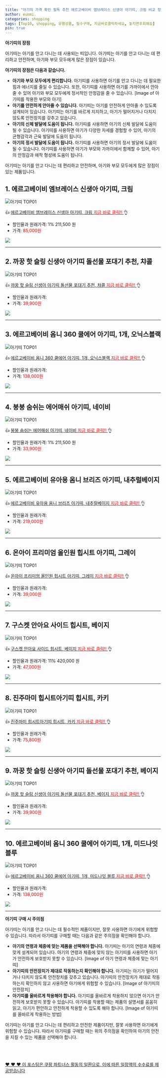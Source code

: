 ```yaml
---
title: "아기띠 가격 확인 필독 추천 에르고베이비 엠브레이스 신생아 아기띠, 크림 비교 장점 구매가이드"
author: eunmi.
categories: shopping
tags: [Top10, shopping, 유행상품, 필수구매, 지금바로클릭하세요, 놓치면후회해요]
pin: true
---
```

**아기띠의 장점**

아기띠는 아기를 안고 다니는 데 사용되는 띠입니다. 아기띠는 아기를 안고 다니는 데 편리하고 안전하며, 아기와 부모 모두에게 많은 장점이 있습니다.

**아기띠의 장점은 다음과 같습니다.**

* **아기와 부모 모두에게 편리합니다.** 아기띠를 사용하면 아기를 안고 다니는 데 필요한 힘과 에너지를 줄일 수 있습니다. 또한, 아기띠를 사용하면 아기를 가까이에서 안아줄 수 있어 아기와 부모 모두에게 정서적인 안정감을 줄 수 있습니다.
[Image of 아기띠를 착용한 부모와 아기]
* **아기를 안전하게 안아줄 수 있습니다.** 아기띠는 아기를 안전하게 안아줄 수 있도록 설계되어 있습니다. 아기띠는 아기를 바르게 지지하고, 아기가 떨어지거나 다치지 않도록 안전장치를 갖추고 있습니다.
* **아기의 신체 발달에 도움이 됩니다.** 아기띠를 사용하면 아기의 신체 발달에 도움이 될 수 있습니다. 아기띠를 사용하면 아기가 다양한 자세를 경험할 수 있어, 아기의 균형감각과 근육 발달에 도움이 됩니다.
* **아기의 정서 발달에 도움이 됩니다.** 아기띠를 사용하면 아기의 정서 발달에 도움이 될 수 있습니다. 아기띠를 사용하면 아기가 부모와 가까이에서 함께할 수 있어, 아기의 안정감과 애착 형성에 도움이 됩니다.

아기띠는 아기를 안고 다니는 데 편리하고 안전하며, 아기와 부모 모두에게 많은 장점이 있는 제품입니다.

   

## 1. 에르고베이비 엠브레이스 신생아 아기띠, 크림

![아기띠 TOP01](https://thumbnail10.coupangcdn.com/thumbnails/remote/230x230ex/image/retail/images/677796511958077-1519c410-ba29-46f9-a013-c4cb598166d6.jpg)


👍 [에르고베이비 엠브레이스 신생아 아기띠, 크림 <font color=red> 지금 바로 클릭!! </font> ](https://link.coupang.com/re/AFFSDP?lptag=AF3617701&subid=GithubCoopas&pageKey=5542791303&traceid=V0-153&itemId=15295057911&vendorItemId=82515458444) 👌 


- 할인율과 원래가격: 1%  211,500   원
- 가격: <span style='color:red'>85,000원</span>

[![](/discount_price.png)](https://link.coupang.com/re/AFFSDP?lptag=AF3617701&subid=GithubCoopas&pageKey=5542791303&traceid=V0-153&itemId=15295057911&vendorItemId=82515458444)

---


   

## 2. 까꿍 핫 슬링 신생아 아기띠 돌선물 포대기 추천, 챠콜

![아기띠 TOP01](https://thumbnail9.coupangcdn.com/thumbnails/remote/230x230ex/image/vendor_inventory/d366/8598187e41207cfb007d5bc6b5ee5ce22428c11d72149e5638283a56e982.jpg)


👍 [까꿍 핫 슬링 신생아 아기띠 돌선물 포대기 추천, 챠콜 <font color=red> 지금 바로 클릭!! </font> ](https://link.coupang.com/re/AFFSDP?lptag=AF3617701&subid=GithubCoopas&pageKey=7605979432&traceid=V0-153&itemId=20132019132&vendorItemId=87259727505) 👌 


- 할인율과 원래가격: 
- 가격: <span style='color:red'>39,900원</span>

[![](/discount_price.png)](https://link.coupang.com/re/AFFSDP?lptag=AF3617701&subid=GithubCoopas&pageKey=7605979432&traceid=V0-153&itemId=20132019132&vendorItemId=87259727505)

---


   

## 3. 에르고베이비 옴니 360 쿨에어 아기띠, 1개, 오닉스블랙

![아기띠 TOP01](https://thumbnail8.coupangcdn.com/thumbnails/remote/230x230ex/image/vendor_inventory/3a40/3c7a74852fc466059d56d01f06583e485a6045c27dc74f7f3b0c065ae80d.jpg)


👍 [에르고베이비 옴니 360 쿨에어 아기띠, 1개, 오닉스블랙 <font color=red> 지금 바로 클릭!! </font> ](https://link.coupang.com/re/AFFSDP?lptag=AF3617701&subid=GithubCoopas&pageKey=67935166&traceid=V0-153&itemId=368383350&vendorItemId=87757250968) 👌 


- 할인율과 원래가격: 
- 가격: <span style='color:red'>138,000원</span>

[![](/discount_price.png)](https://link.coupang.com/re/AFFSDP?lptag=AF3617701&subid=GithubCoopas&pageKey=67935166&traceid=V0-153&itemId=368383350&vendorItemId=87757250968)

---


   

## 4. 붕붕 숨쉬는 에어매쉬 아기띠, 네이비

![아기띠 TOP01](https://thumbnail6.coupangcdn.com/thumbnails/remote/230x230ex/image/retail/images/2020/07/10/11/9/511c53f1-1224-42a0-b7d8-6dab8eb81d87.jpg)


👍 [붕붕 숨쉬는 에어매쉬 아기띠, 네이비 <font color=red> 지금 바로 클릭!! </font> ](https://link.coupang.com/re/AFFSDP?lptag=AF3617701&subid=GithubCoopas&pageKey=1805471207&traceid=V0-153&itemId=3072026205&vendorItemId=71059938743) 👌 


- 할인율과 원래가격: 1%  211,500   원
- 가격: <span style='color:red'>33,900원</span>

[![](/discount_price.png)](https://link.coupang.com/re/AFFSDP?lptag=AF3617701&subid=GithubCoopas&pageKey=1805471207&traceid=V0-153&itemId=3072026205&vendorItemId=71059938743)

---


   

## 5. 에르고베이비 유아용 옴니 브리즈 아기띠, 내추럴베이지

![아기띠 TOP01](https://thumbnail9.coupangcdn.com/thumbnails/remote/230x230ex/image/retail/images/2023/04/28/11/4/e2e652e7-49a5-4299-ba3b-b48eaad7d0c8.jpg)


👍 [에르고베이비 유아용 옴니 브리즈 아기띠, 내추럴베이지 <font color=red> 지금 바로 클릭!! </font> ](https://link.coupang.com/re/AFFSDP?lptag=AF3617701&subid=GithubCoopas&pageKey=5472389443&traceid=V0-153&itemId=18677350572&vendorItemId=85811596395) 👌 


- 할인율과 원래가격: 
- 가격: <span style='color:red'>219,000원</span>

[![](/discount_price.png)](https://link.coupang.com/re/AFFSDP?lptag=AF3617701&subid=GithubCoopas&pageKey=5472389443&traceid=V0-153&itemId=18677350572&vendorItemId=85811596395)

---


   

## 6. 온아이 프리미엄 올인원 힙시트 아기띠, 그레이

![아기띠 TOP01](https://thumbnail6.coupangcdn.com/thumbnails/remote/230x230ex/image/vendor_inventory/f1e5/66fe8f72979ac5244be669d657cb15acb1a76f450023d775f3d867f7d0ea.jpg)


👍 [온아이 프리미엄 올인원 힙시트 아기띠, 그레이 <font color=red> 지금 바로 클릭!! </font> ](https://link.coupang.com/re/AFFSDP?lptag=AF3617701&subid=GithubCoopas&pageKey=1242065243&traceid=V0-153&itemId=2237901573&vendorItemId=79004731410) 👌 


- 할인율과 원래가격: 
- 가격: <span style='color:red'>39,000원</span>

[![](/discount_price.png)](https://link.coupang.com/re/AFFSDP?lptag=AF3617701&subid=GithubCoopas&pageKey=1242065243&traceid=V0-153&itemId=2237901573&vendorItemId=79004731410)

---


   

## 7. 구스켓 안아요 사이드 힙시트, 베이지

![아기띠 TOP01](https://thumbnail7.coupangcdn.com/thumbnails/remote/230x230ex/image/retail/images/8393494485564133-677a2e16-00c9-473b-94a3-d118f73a74c7.jpg)


👍 [구스켓 안아요 사이드 힙시트, 베이지 <font color=red> 지금 바로 클릭!! </font> ](https://link.coupang.com/re/AFFSDP?lptag=AF3617701&subid=GithubCoopas&pageKey=2000381528&traceid=V0-153&itemId=3404104823&vendorItemId=71390720291) 👌 


- 할인율과 원래가격: 11%  420,000   원
- 가격: <span style='color:red'>47,000원</span>

[![](/discount_price.png)](https://link.coupang.com/re/AFFSDP?lptag=AF3617701&subid=GithubCoopas&pageKey=2000381528&traceid=V0-153&itemId=3404104823&vendorItemId=71390720291)

---


   

## 8. 진주마미 힙시트아기띠 힙시트, 카키

![아기띠 TOP01](https://thumbnail6.coupangcdn.com/thumbnails/remote/230x230ex/image/vendor_inventory/5cf0/3cfe9330dab32f201e621e0515df248aa775d07eaa62a485298fc1a22514.jpeg)


👍 [진주마미 힙시트아기띠 힙시트, 카키 <font color=red> 지금 바로 클릭!! </font> ](https://link.coupang.com/re/AFFSDP?lptag=AF3617701&subid=GithubCoopas&pageKey=1282697299&traceid=V0-153&itemId=2291793187&vendorItemId=70288812547) 👌 


- 할인율과 원래가격: 
- 가격: <span style='color:red'>75,800원</span>

[![](/discount_price.png)](https://link.coupang.com/re/AFFSDP?lptag=AF3617701&subid=GithubCoopas&pageKey=1282697299&traceid=V0-153&itemId=2291793187&vendorItemId=70288812547)

---


   

## 9. 까꿍 핫 슬링 신생아 아기띠 돌선물 포대기 추천, 베이지

![아기띠 TOP01](https://thumbnail6.coupangcdn.com/thumbnails/remote/230x230ex/image/vendor_inventory/0e85/758ef91e20c45d8042b1ad7ce492c38149883b0656068db8f74b5b54b8ba.jpg)


👍 [까꿍 핫 슬링 신생아 아기띠 돌선물 포대기 추천, 베이지 <font color=red> 지금 바로 클릭!! </font> ](https://link.coupang.com/re/AFFSDP?lptag=AF3617701&subid=GithubCoopas&pageKey=7605979432&traceid=V0-153&itemId=20132019135&vendorItemId=87259727494) 👌 


- 할인율과 원래가격: 
- 가격: <span style='color:red'>39,900원</span>

[![](/discount_price.png)](https://link.coupang.com/re/AFFSDP?lptag=AF3617701&subid=GithubCoopas&pageKey=7605979432&traceid=V0-153&itemId=20132019135&vendorItemId=87259727494)

---


   

## 10. 에르고베이비 옴니 360 쿨에어 아기띠, 1개, 미드나잇 블루

![아기띠 TOP01](https://thumbnail8.coupangcdn.com/thumbnails/remote/230x230ex/image/vendor_inventory/3a40/3c7a74852fc466059d56d01f06583e485a6045c27dc74f7f3b0c065ae80d.jpg)


👍 [에르고베이비 옴니 360 쿨에어 아기띠, 1개, 미드나잇 블루 <font color=red> 지금 바로 클릭!! </font> ](https://link.coupang.com/re/AFFSDP?lptag=AF3617701&subid=GithubCoopas&pageKey=67935166&traceid=V0-153&itemId=226923465&vendorItemId=87757251002) 👌 


- 할인율과 원래가격: 
- 가격: <span style='color:red'>138,000원</span>

[![](/discount_price.png)](https://link.coupang.com/re/AFFSDP?lptag=AF3617701&subid=GithubCoopas&pageKey=67935166&traceid=V0-153&itemId=226923465&vendorItemId=87757251002)

---
**아기띠 구매 시 주의점**

아기띠는 아기를 안고 다니는 데 필수적인 제품이지만, 잘못 사용하면 아기에게 위험할 수 있습니다. 따라서 아기띠를 구매할 때는 다음과 같은 주의점을 확인해야 합니다.

* **아기의 연령과 체중에 맞는 제품을 선택해야 합니다.** 아기띠는 아기의 연령과 체중에 맞게 설계되어 있습니다. 아기의 연령과 체중에 맞지 않는 아기띠를 사용하면 아기가 안전하게 보호받지 못할 수 있습니다.
[Image of 아기 연령과 체중에 맞는 아기띠]
* **아기띠의 안전장치가 제대로 작동하는지 확인해야 합니다.** 아기띠는 아기가 떨어지거나 다치지 않도록 안전장치를 갖추고 있습니다. 아기띠의 안전장치가 제대로 작동하는지 확인하지 않고 사용하면 아기에게 위험할 수 있습니다.
[Image of 아기띠의 안전장치]
* **아기띠를 올바르게 착용해야 합니다.** 아기띠를 올바르게 착용하지 않으면 아기가 안전하게 보호받지 못할 수 있습니다. 아기띠를 착용할 때는 제품의 설명서를 꼼꼼히 읽고, 아기가 편안하고 안전하게 착용할 수 있도록 해야 합니다.
[Image of 아기띠를 올바르게 착용하는 방법]

아기띠는 아기를 안고 다니는 데 편리하고 안전한 제품이지만, 잘못 사용하면 아기에게 위험할 수 있습니다. 따라서 아기띠를 구매할 때는 위의 주의점을 확인하여 아기의 안전을 지킬 수 있는 제품을 선택해야 합니다.<br><br><br><br><br> [ ❤ ❤ ❤ 이 포스팅은 쿠팡 파트너스 활동의 일환으로, 이에 따른 일정액의 수수료를 제공받습니다](https://link.coupang.com/a/bcEFyh)